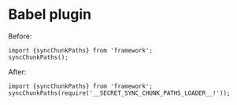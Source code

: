 # Babel plugin

Before:
```
import {syncChunkPaths} from 'framework';
syncChunkPaths();
```
After:
```
import {syncChunkPaths} from 'framework';
syncChunkPaths(require('__SECRET_SYNC_CHUNK_PATHS_LOADER__!'));
```
